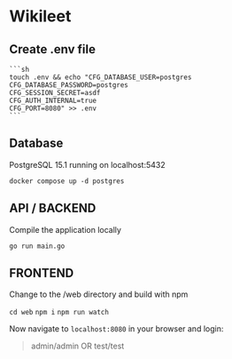 # Wikileet

## Create .env file

    ```sh
    touch .env && echo "CFG_DATABASE_USER=postgres
    CFG_DATABASE_PASSWORD=postgres
    CFG_SESSION_SECRET=asdf
    CFG_AUTH_INTERNAL=true
    CFG_PORT=8080" >> .env
    ```

## Database

PostgreSQL 15.1 running on localhost:5432

`docker compose up -d postgres`

## API / BACKEND

Compile the application locally

`go run main.go`

## FRONTEND

Change to the /web directory and build with npm

`cd web`
`npm i`
`npm run watch`

Now navigate to `localhost:8080` in your browser and login:
> admin/admin OR test/test
